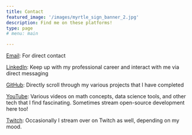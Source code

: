 ```yaml
---
title: Contact
featured_image: '/images/myrtle_sign_banner_2.jpg'
description: Find me on these platforms!
type: page
# menu: main

---
```



[Email](mailto:tbushnell11@gmail.com): For direct contact

[LinkedIn](https://www.linkedin.com/in/trevor-bushnell): Keep up with my professional career and interact with me via direct messaging

[GitHub](https://www.github.com/TrevorBushnell): Directly scroll through my various projects that I have completed

[YouTube](https://www.youtube.com/@TrevorBushnell): Various videos on math concepts, data science tools, and other tech that I find fascinating. Sometimes stream open-source development here too!

[Twitch](https://twitch.tv/trevorbushnell): Occasionally I stream over on Twitch as well, depending on my mood.

